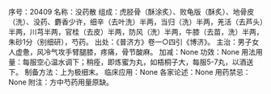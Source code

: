 序号：20409
名称：没药散
组成：虎胫骨（酥涂炙）、败龟版（酥炙）、地骨皮（洗）、没药、麝香少许，细辛（去叶洗）半两，当归（洗）半两，羌活（去芦头）半两，川芎半两，官桂（去皮）半两，防风（洗）半两，牛膝（去苗，洗）半两，朱砂1分（别细研），芍药。
出处：《普济方》卷一○四引《博济》。
主治：男子女人虚惫，风冷气攻手臂腿膝，疼痛，骨节酸麻。
加减：None
功效：None
用法用量：每服空心温水调下；稍痊，即炼蜜为丸，如梧桐子大，每服5-7丸，以酒送下。
制备方法：上为极细末。
临床应用：None
各家论述：None
用药禁忌：None
附注：方中芍药用量原缺。

